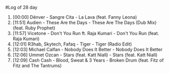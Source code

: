 #Log of 28 day

1. [00:00] Dënver - Sangre Cita - La Lava (feat. Fanny Leona)
1. [11:51] Audien - These Are the Days - These Are The Days (Dub Mix) (feat. Ruby Prophet)
1. [11:57] Vicetone - Don't You Run ft. Raja Kumari - Don't You Run (feat. Raja Kumari)
1. [12:01] R3hab, Skytech, Fafaq - Tiger - Tiger (Radio Edit)
1. [12:03] Michael Calfan - Nobody Does It Better - Nobody Does It Better
1. [12:06] Ummet Ozcan - Stars (feat. Katt Niall) - Stars (feat. Katt Niall)
1. [12:09] Cash Cash - Blood, Sweat & 3 Years - Broken Drum (feat. Fitz of Fitz and The Tantrums)
